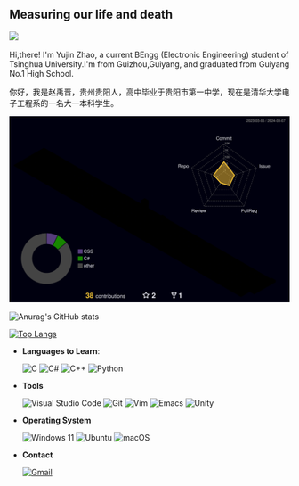 ## Measuring our life and death

![](https://komarev.com/ghpvc/?username=konpoku)

Hi,there! I'm Yujin Zhao, a current BEngg (Electronic Engineering) student of Tsinghua University.I'm from Guizhou,Guiyang, and graduated from Guiyang No.1 High School.

你好，我是赵禹晋，贵州贵阳人，高中毕业于贵阳市第一中学，现在是清华大学电子工程系的一名大一本科学生。

![](./profile-3d-contrib/profile-night-rainbow.svg)

![Anurag's GitHub stats](https://github-readme-stats.vercel.app/api?username=konpoku&show_icons=true&theme=radical)

[![Top Langs](https://github-readme-stats.vercel.app/api/top-langs/?username=konpoku&layout=compact)](https://github.com/anuraghazra/github-readme-stats)

- **Languages to Learn**:

    ![C](https://img.shields.io/badge/c-%2300599C.svg?style=for-the-badge&logo=c&logoColor=white)
    ![C#](https://img.shields.io/badge/c%23-%23239120.svg?style=for-the-badge&logo=csharp&logoColor=white)
    ![C++](https://img.shields.io/badge/C++%20-%2300599C.svg?style=for-the-badge&logo=c%2B%2B&logoColor=white)
    ![Python](https://img.shields.io/badge/Python%20-%2314354C.svg?style=for-the-badge&logo=python&logoColor=white)
  

- **Tools**

    ![Visual Studio Code](https://img.shields.io/badge/Visual%20Studio%20Code-0078d7.svg?style=for-the-badge&logo=visual-studio-code&logoColor=white)
    ![Git](https://img.shields.io/badge/git-%23F05033.svg?style=for-the-badge&logo=git&logoColor=white)
    ![Vim](https://img.shields.io/badge/VIM-%2311AB00.svg?style=for-the-badge&logo=vim&logoColor=white)
    ![Emacs](https://img.shields.io/badge/Emacs-%237F5AB6.svg?&style=for-the-badge&logo=gnu-emacs&logoColor=white)
    ![Unity](https://img.shields.io/badge/unity-%23000000.svg?style=for-the-badge&logo=unity&logoColor=white)

- **Operating System**

    ![Windows 11](https://img.shields.io/badge/Windows%2011-%230079d5.svg?style=for-the-badge&logo=Windows%2011&logoColor=white)
    ![Ubuntu](https://img.shields.io/badge/Ubuntu-E95420?style=for-the-badge&logo=ubuntu&logoColor=white)
    ![macOS](https://img.shields.io/badge/mac%20os-000000?style=for-the-badge&logo=macos&logoColor=F0F0F0)
  
- **Contact**

    [![Gmail](https://img.shields.io/badge/Gmail-D14836?style=for-the-badge&logo=gmail&logoColor=white)](bsy998244353@gmail.com)
